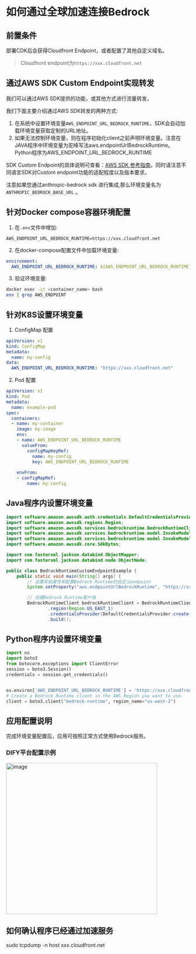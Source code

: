 # 如何通过全球加速连接Bedrock


## 前置条件

部署CDK后会获得Cloudfront Endpoint，或者配置了其他自定义域名。
> Cloudfront endpoint为`https://xxx.cloudfront.net`

## 通过AWS SDK Custom Endpoint实现转发

我们可以通过AWS SDK提供的功能，或其他方式进行流量转发， 

我们下面主要介绍通过AWS SDK转发的两种方式:
1. 在系统中设置环境变量`AWS_ENDPOINT_URL_BEDROCK_RUNTIME`，SDK会自动加载环境变量获取定制的URL地址。
2. 如果无法控制环境变量，则在程序初始化client之前声明环境变量。注意在JAVA程序中环境变量为驼峰写法aws.endpointUrlBedrockRuntime。Python程序为AWS_ENDPOINT_URL_BEDROCK_RUNTIME

SDK Custom Endpoint的具体说明可查看：[AWS SDK 参考指南](https://docs.aws.amazon.com/sdkref/latest/guide/feature-ss-endpoints.html)。同时请注意不同语言SDK对Custom endpoint功能的适配程度以及版本要求。

注意如果您通过anthropic-bedrock sdk 进行集成,那么环境变量名为`ANTHROPIC_BEDROCK_BASE_URL` 。

## 针对Docker compose容器环境配置

1. 在`.env`文件中增加:
```
AWS_ENDPOINT_URL_BEDROCK_RUNTIME=https://xxx.cloudfront.net
```

2. 在docker-compose配置文件中加载环境变量:
```yaml
environment:
  AWS_ENDPOINT_URL_BEDROCK_RUNTIME: ${AWS_ENDPOINT_URL_BEDROCK_RUNTIME}
```

3. 验证环境变量:
```bash
docker exec -it <container_name> bash
env | grep AWS_ENDPOINT
```

## 针对K8S设置环境变量

1. ConfigMap 配置
```yaml
apiVersion: v1
kind: ConfigMap
metadata:
  name: my-config
data:
  AWS_ENDPOINT_URL_BEDROCK_RUNTIME: "https://xxx.cloudfront.net"
```

2. Pod 配置
```yaml
apiVersion: v1
kind: Pod
metadata:
  name: example-pod
spec:
  containers:
  - name: my-container
    image: my-image
    env:
    - name: AWS_ENDPOINT_URL_BEDROCK_RUNTIME
      valueFrom:
        configMapKeyRef:
          name: my-config
          key: AWS_ENDPOINT_URL_BEDROCK_RUNTIME
    
    envFrom:
    - configMapRef:
        name: my-config
```

## Java程序内设置环境变量

```java
import software.amazon.awssdk.auth.credentials.DefaultCredentialsProvider;
import software.amazon.awssdk.regions.Region;
import software.amazon.awssdk.services.bedrockruntime.BedrockRuntimeClient;
import software.amazon.awssdk.services.bedrockruntime.model.InvokeModelRequest;
import software.amazon.awssdk.services.bedrockruntime.model.InvokeModelResponse;
import software.amazon.awssdk.core.SdkBytes;

import com.fasterxml.jackson.databind.ObjectMapper;
import com.fasterxml.jackson.databind.node.ObjectNode;

public class BedrockRuntimeCustomEndpointExample {
    public static void main(String[] args) {
        // 设置系统属性来配置Bedrock Runtime的自定义endpoint
        System.setProperty("aws.endpointUrlBedrockRuntime", "https://xxx.cloudfront.net");

        // 创建Bedrock Runtime客户端
        BedrockRuntimeClient bedrockRuntimeClient = BedrockRuntimeClient.builder()
                .region(Region.US_EAST_1)
                .credentialsProvider(DefaultCredentialsProvider.create())
                .build();
```

## Python程序内设置环境变量
```python
import os
import boto3
from botocore.exceptions import ClientError
session = boto3.Session()
credentials = session.get_credentials()


os.environ['AWS_ENDPOINT_URL_BEDROCK_RUNTIME'] = 'https://xxx.cloudfront.net'
# Create a Bedrock Runtime client in the AWS Region you want to use.
client = boto3.client("bedrock-runtime", region_name="us-west-2")
```

## 应用配置说明

完成环境变量配置后，应用可按照正常方式使用Bedrock服务。

### DIFY平台配置示例
<img width="414" alt="image" src="https://github.com/user-attachments/assets/a7ac057f-2667-446f-8cb7-156181e0a7e4">

## 如何确认程序已经通过加速服务
sudo tcpdump -n host xxx.cloudfront.net

